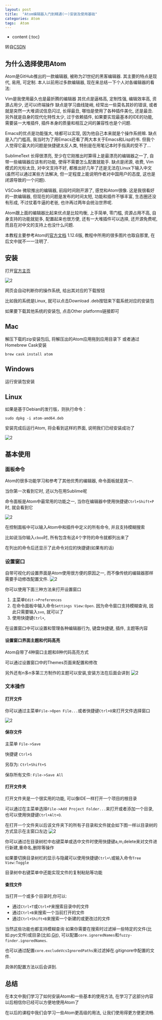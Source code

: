 ```yaml
---
layout: post
title:	"Atom编辑器入门到精通(一)安装及使用基础"
categories: Atom
tags:  Atom
---
```


* content
{:toc}

转自[CSDN](http://blog.csdn.net/u010494080/article/details/50372857)



## 为什么选择使用Atom

Atom是GitHub推出的一款编辑器, 被称为21世纪的黑客编辑器. 其主要的特点是现代, 易用, 可定制. 
本人以前用过多款编辑器, 现在来总结一下个人对各编辑器的看法:

Vim是我使用最久也是最折腾的编辑器 
其优点是逼格高, 定制性强, 编辑效率高, 资源占用少, 还可以终端操作 
缺点是学习曲线陡峭, 经常出一些莫名其妙的错误, 或者就是突然一大堆调试信息闪过, 长得最丑, 哪怕是使用了各种插件美化, 还是最丑. 另外就是自身的现代化特性太少, 过于依赖插件, 如果要实现最基本的IDE的功能, 需要装一大堆插件, 插件本身的质量和相互之间的兼容性也是个问题.

Emacs的优点是功能强大, 啥都可以实现, 因为他自己本来就是个操作系统嘛. 
缺点是入门门槛高, 我当时为了用Emacs还看了两大本关于Emacs和Lisp的书. 但我个人觉得它最大的问题是快捷键太反人类, 特别是在用笔记本时手指真的受不了…

SublimeText 
长得很漂亮, 至少在它刚推出时算得上是最漂亮的编辑器之一了, 自带一些编辑器应该有的功能, 使得不需要怎么配置就能手. 
缺点是闭源, 收费, Vim模式的光标太丑, 对中文支持不好, 都推出好几年了还是无法在Linux下输入中文(虽然可以通过某些方法解决, 但一定程度上能说明作者对中国用户的态度, 这也是闭源导致的一个问题).

VSCode 
微软推出的编辑器, 前段时间刚开源了, 感觉和Atom很像. 这是我很看好的一款编辑器, 但现在的问题是发布的时间太短, 功能和插件不够丰富, 生态圈还没有形成, 不过仗着牛逼的老爸, 也许再过两年会统治世界呢.

Atom跟上面的编辑器比起来优点是比较均衡, 上手简单, 零门槛, 资源占用不高, 自身支持的功能就挺多, 配置起来也很方便, 还有一大堆插件可以选择, 还开源免费呢, 而且在对中文的支持上也没什么问题.

本教程主要参考Atom的[官方文档](https://atom.io/docs) 1.12.6版, 教程中所用的很多图片也取自那里, 在后文中就不一一注明了.

## 安装

打开[官方主页](https://atom.io/)

![2](https://raw.githubusercontent.com/deeploveHu/picture/master/Atom/linux-downloads.png)

网页会自动判断你的操作系统, 给出其对应的下载按钮 

比如我的系统是Linux, 就可以点击Download .deb按钮来下载系统对应的安装包 

如果要下载其他系统的安装包, 点击Other platforms链接即可

## Mac

解压下载的zip安装包后, 将解压出的Atom应用拖到应用目录下 
或者通过Homebrew Cask安装

`brew cask install atom`

## Windows

运行安装包安装

## Linux

如果是基于Debian的发行版，则执行命令：

`sudo dpkg -i atom-amd64.deb`

安装完成后运行Atom, 将会看到这样的界面, 说明我们已经安装成功了

![2](https://raw.githubusercontent.com/deeploveHu/picture/master/Atom/first-launch.png)



## 基本使用

### 面板命令

Atom的很多功能学习和参考了其他优秀的编辑器, 命令面板就是其一. 

当你第一次看到它时, 还以为在用Sublime呢 

命令面板是Atom中最常用的功能之一, 当你在编辑器中使用快捷键`Ctrl+Shift+P`时, 就会看到它 

![2](https://raw.githubusercontent.com/deeploveHu/picture/master/Atom/command-palette.png)

在控制面板中可以输入Atom中和插件中定义的所有命令, 并且支持模糊搜索 

比如说当你输入`cboo`时, 所有包含有这4个字符的命令就都列出来了 

在列出的命令后还显示了此命令对应的快捷键(如果有的话)

### 设置窗口

自带可视化的设置界面是Atom使用很方便的原因之一, 而不像传统的编辑器那样需要手动修改配置文件. 
![2](https://raw.githubusercontent.com/deeploveHu/picture/master/Atom/settings.png)

你可以使用下面三种方法来打开设置窗口 
1. 主菜单`Edit->Preferences` 
2. 在命令面板中输入命令`Settings View:Open`. 因为命令窗口支持模糊查询, 因此只需要输入`svo`, 就可以了 
3. 使用快捷键`Ctrl+`,

在设置窗口中可以设置和管理各种编辑器行为, 键盘快捷键, 插件, 主题等内容

#### 设置窗口界面主题和代码高亮

Atom自带了4种窗口主题和8种代码高亮方式 

可以通过设置窗口中的Themes页面来配置和修改
 
另外还有n多n多第三方制作的主题可以安装,安装方法在后面会讲到
![2](https://raw.githubusercontent.com/deeploveHu/picture/master/Atom/theme.png)

### 文本操作

#### 打开文件

你可以通过主菜单`File->Open File...`或者快捷键`Ctrl+O`来打开文件选择窗口 

![2](https://raw.githubusercontent.com/deeploveHu/picture/master/Atom/open-file.png)

#### 保存文件

主菜单 `File->Save`

快捷键 `Ctrl+S`
 
另存为: `Ctrl+Shift+S`
 
保存所有文件: `File->Save All`

#### 打开文件夹

打开文件夹是一个很实用的功能, 可以像IDE一样打开一个项目的根目录 

可以通过在主菜单选择`File->Add Project Folder...`来打开或者添加一个目录,也可以使用快捷键`Ctrl+Alt+O`. 

在打开一个文件夹以后该文件夹下的所有子目录和文件就会如下图一样以目录树的方式显示在主窗口左边
![2](https://raw.githubusercontent.com/deeploveHu/picture/master/Atom/project-view.png)

你可以通过在目录树栏中右键菜单或选中文件时使用快捷键a,m,delete来对文件进行新建,重命名,删除等操作
 
如果要切换目录树栏的显示与隐藏可以使用快捷键`Ctrl+\`或输入命令`Tree View:Toggle`

目录树中右键菜单中还能实现文件的复制粘贴等功能 

#### 查找文件

当打开一个或多个目录时,你可以: 
* 通过`Ctrl+T`或`Ctrl+P`来搜索目录中的文件 
* 通过`Ctrl+B`来搜索一个当前打开的文件 
* 通过`Ctrl+Shift+B`来搜索一个新建的或更改过的文件

当然这些功能也都支持模糊查询 
如果你需要在搜索时过滤掉一些特定的文件(比如.pyc文件)或目录(比如.[Git](http://lib.csdn.net/base/git)), 可以配置`core.ignoredNames`和`fuzzy-finder.ignoredNames`. 

也可以通过配置`core.excludeVcsIgnoredPaths`来过滤掉在.gitignore中配置的文件. 

具体的配置方法以后会讲到.

## 总结

在本文中我们学习了如何安装Atom和一些基本的使用方法, 在学习了这部分内容以后相信你已经可以方便地使用Atom了 

在以后的课程中我们会学习一些Atom更高级的用法, 让我们使用得更方便更流畅.






